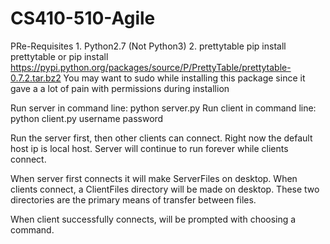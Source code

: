 # CS410-510-Agile

PRe-Requisites
    1.  Python2.7 (Not Python3)
    2.  prettytable
        pip install prettytable
        or
        pip install https://pypi.python.org/packages/source/P/PrettyTable/prettytable-0.7.2.tar.bz2
        You may want to sudo while installing this package since it gave a a lot of pain with permissions during installion
        
Run server in command line: python server.py
Run client in command line: python client.py username password

Run the server first, then other clients can connect. Right now the default host ip is local host.
Server will continue to run forever while clients connect. 

When server first connects it will make ServerFiles on desktop.
When clients connect, a ClientFiles directory will be made on desktop.
These two directories are the primary means of transfer between files.

When client successfully connects, will be prompted with choosing a command.
